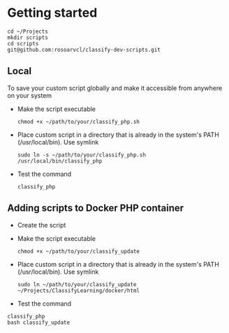 # Getting started

```
cd ~/Projects
mkdir scripts
cd scripts
git@github.com:rosoarvcl/classify-dev-scripts.git
```

## Local
To save your custom script globally and make it accessible from anywhere on your system

- Make the script executable

    `chmod +x ~/path/to/your/classify_php.sh`

- Place custom script in a directory that is already in the system's PATH (/usr/local/bin). Use symlink

    `sudo ln -s ~/path/to/your/classify_php.sh /usr/local/bin/classify_php`

- Test the command

    `classify_php`

## Adding scripts to Docker PHP container

- Create the script
- Make the script executable

    `chmod +x ~/path/to/your/classify_update`

- Place custom script in a directory that is already in the system's PATH (/usr/local/bin). Use symlink

    `sudo ln ~/path/to/your/classify_update ~/Projects/ClassifyLearning/docker/html`

- Test the command

```
classify_php
bash classify_update
```